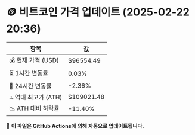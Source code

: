 # 🪙 비트코인 가격 업데이트 (2025-02-22 20:36)

| 항목                | 값 |
|--------------------|----------------|
| 💰 현재 가격 (USD) | $96554.49 |
| ⏳ 1시간 변동률    | 0.03% |
| 📆 24시간 변동률   | -2.36% |
| 🔝 역대 최고가 (ATH) | $109021.48 |
| 📉 ATH 대비 하락률 | -11.40% |

🔄 **이 파일은 GitHub Actions에 의해 자동으로 업데이트됩니다.**
